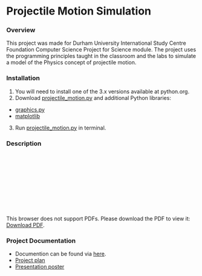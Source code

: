 # Projectile Motion Simulation
### Overview
This project was made for Durham University International Study Centre Foundation Computer Science Project for Science module. The project uses the programming principles taught in the classroom and the labs to simulate a model of the Physics concept of projectile motion.

### Installation
1. You will need to install one of the 3.x versions available at python.org.
2. Download [projectile_motion.py](https://github.com/rpsh88/projectile-motion/blob/master/projectile_motion.py) and additional Python libraries:
* [graphics.py](https://www.pas.rochester.edu/~rsarkis/csc161/python/pip-graphics.html)
* [matplotlib](https://matplotlib.org/3.1.1/users/installing.html)
3. Run [projectile_motion.py](https://github.com/rpsh88/projectile-motion/blob/master/projectile_motion.py) in terminal.

### Description
<object data="https://github.com/rpsh88/projectile-motion/blob/master/presentation_poster.pdf" type="application/pdf" width="700px" height="700px">
    <embed src="https://github.com/rpsh88/projectile-motion/blob/master/presentation_poster.pdf">
        <p>This browser does not support PDFs. Please download the PDF to view it: <a href="https://github.com/rpsh88/projectile-motion/blob/master/presentation_poster.pdf">Download PDF</a>.</p>
    </embed>
</object>

### Project Documentation
* Documention can be found via [here](https://github.com/rpsh88/projectile-motion/blob/master/documentation.pdf).
* [Project plan](https://github.com/rpsh88/projectile-motion/blob/master/project_plan.pdf)
* [Presentation poster](https://github.com/rpsh88/projectile-motion/blob/master/presentation_poster.pdf)
